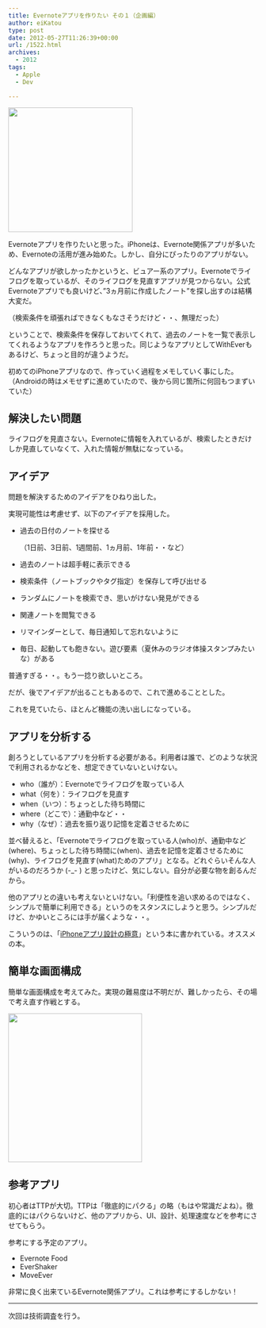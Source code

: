 ```yaml
---
title: Evernoteアプリを作りたい その１（企画編）
author: eiKatou
type: post
date: 2012-05-27T11:26:39+00:00
url: /1522.html
archives:
  - 2012
tags:
  - Apple
  - Dev

---
```

[<img src="http://eikatou.net/blog/wp-content./uploads/2012/05/Evernote.png" alt="" title="Evernote" width="251" height="251" class="alignnone size-full wp-image-1390" srcset="./uploads/2012/05/Evernote.png 251w, ./uploads/2012/05/Evernote-150x150.png 150w" sizes="(max-width: 251px) 100vw, 251px" />][1]
  
Evernoteアプリを作りたいと思った。iPhoneは、Evernote関係アプリが多いため、Evernoteの活用が進み始めた。しかし、自分にぴったりのアプリがない。

どんなアプリが欲しかったかというと、ビュアー系のアプリ。Evernoteでライフログを取っているが、そのライフログを見直すアプリが見つからない。公式Evernoteアプリでも良いけど、”3ヵ月前に作成したノート”を探し出すのは結構大変だ。
  
（検索条件を頑張ればできなくもなさそうだけど・・、無理だった）

ということで、検索条件を保存しておいてくれて、過去のノートを一覧で表示してくれるようなアプリを作ろうと思った。同じようなアプリとしてWithEverもあるけど、ちょっと目的が違うようだ。

初めてのiPhoneアプリなので、作っていく過程をメモしていく事にした。（Androidの時はメモせずに進めていたので、後から同じ箇所に何回もつまずいていた）

## 解決したい問題

ライフログを見直さない。Evernoteに情報を入れているが、検索したときだけしか見直していなくて、入れた情報が無駄になっている。

## アイデア

問題を解決するためのアイデアをひねり出した。
  
実現可能性は考慮せず、以下のアイデアを採用した。

  * 過去の日付のノートを探せる
  
    （1日前、3日前、1週間前、1ヵ月前、1年前・・など）
  * 過去のノートは超手軽に表示できる
  * 検索条件（ノートブックやタグ指定）を保存して呼び出せる
  * ランダムにノートを検索でき、思いがけない発見ができる
  * 関連ノートを閲覧できる
  * リマインダーとして、毎日通知して忘れないように
  * 毎日、起動しても飽きない。遊び要素（夏休みのラジオ体操スタンプみたいな）がある

普通すぎる・・。もう一捻り欲しいところ。
  
だが、後でアイデアが出ることもあるので、これで進めることとした。

これを見ていたら、ほとんど機能の洗い出しになっている。

## アプリを分析する

創ろうとしているアプリを分析する必要がある。利用者は誰で、どのような状況で利用されるかなどを、想定できていないといけない。

  * who（誰が）：Evernoteでライフログを取っている人
  * what（何を）：ライフログを見直す
  * when（いつ）：ちょっとした待ち時間に
  * where（どこで）：通勤中など・・
  * why（なぜ）：過去を振り返り記憶を定着させるために

並べ替えると、「Evernoteでライフログを取っている人(who)が、通勤中など(where)、ちょっとした待ち時間に(when)、過去を記憶を定着させるために(why)、ライフログを見直す(what)ためのアプリ」となる。どれぐらいそんな人がいるのだろうか (-_- ) と思ったけど、気にしない。自分が必要な物を創るんだから。

他のアプリとの違いも考えないといけない。「利便性を追い求めるのではなく、シンプルで簡単に利用できる」というのをスタンスにしようと思う。シンプルだけど、かゆいところには手が届くような・・。

こういうのは、「[iPhoneアプリ設計の極意][2]」という本に書かれている。オススメの本。

## 簡単な画面構成

簡単な画面構成を考えてみた。実現の難易度は不明だが、難しかったら、その場で考え直す作戦とする。
  
[<img src="http://eikatou.net/blog/wp-content./uploads/2012/05/7edf0c9dad99f26b8bc92de87abe61e4-270x300.jpg" alt="" title="Evernoteアプリ構成ノート" width="270" height="300" class="alignnone size-medium wp-image-1524" srcset="./uploads/2012/05/7edf0c9dad99f26b8bc92de87abe61e4-270x300.jpg 270w, ./uploads/2012/05/7edf0c9dad99f26b8bc92de87abe61e4.jpg 812w" sizes="(max-width: 270px) 100vw, 270px" />][3] 

## 参考アプリ

初心者はTTPが大切。TTPは「徹底的にパクる」の略（もはや常識だよね）。徹底的にはパクらないけど、他のアプリから、UI、設計、処理速度などを参考にさせてもらう。
  
参考にする予定のアプリ。

  * Evernote Food
  * EverShaker
  * MoveEver

非常に良く出来ているEvernote関係アプリ。これは参考にするしかない！

* * *

次回は技術調査を行う。

 [1]: http://eikatou.net/blog/wp-content./uploads/2012/05/Evernote.png
 [2]: http://amazon.jp/dp/4873115027/
 [3]: http://eikatou.net/blog/wp-content./uploads/2012/05/7edf0c9dad99f26b8bc92de87abe61e4.jpg
